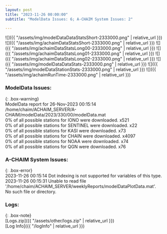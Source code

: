 ```yaml
---
layout: post
title: "2023-11-26 00:00:00"
subtitle: "ModelData Issues: 6; A-CHAIM System Issues: 2"

---
```


![]({{ "/assets/img/modelDataDataStatsShort-2333000.png" | relative_url }})
![]({{ "/assets/img/achaimDataStatsShort-2333000.png" | relative_url }})
![]({{ "/assets/img/achaimDataStatsLong00-2333000.png" | relative_url }})
![]({{ "/assets/img/achaimDataStatsLong01-2333000.png" | relative_url }})
![]({{ "/assets/img/achaimDataStatsLong02-2333000.png" | relative_url }})
![]({{ "/assets/img/modelDataDataStats-2333000.png" | relative_url }})
![]({{ "/assets/img/modelDataStationStats-2333000.png" | relative_url }})
![]({{ "/assets/img/achaimRunTime-2333000.png" | relative_url }})


### ModelData Issues:  
  
{: .box-warning}  
 ModelData report for 26-Nov-2023 00:15:14   
 /home/chaim/ACHAIM_SERVER/A-CHAIM/modelData/2023/330/00/modelData.mat   
 0% of all possible stations for IONO were downloaded. x521   
 0% of all possible stations for SENTINEL were downloaded. x22   
 0% of all possible stations for KASI were downloaded. x73   
 0% of all possible stations for CHAIN were downloaded. x4097   
 0% of all possible stations for NOAA were downloaded. x74   
 0% of all possible stations for QGN were downloaded. x76   
  
### A-CHAIM System Issues:  
  
{: .box-error}  
2023-11-26 00:15:14 Dot indexing is not supported for variables of this type.  
2023-11-26 00:15:31 Unable to read file '/home/chaim/ACHAIM_SERVER/weeklyReports/modelDataPlotData.mat'. No such file or directory.  

### Logs:  
  
{: .box-note}  
[Logs.zip]({{ "/assets/other/logs.zip" | relative_url }})  
[Log Info]({{ "/logInfo" | relative_url }})  
